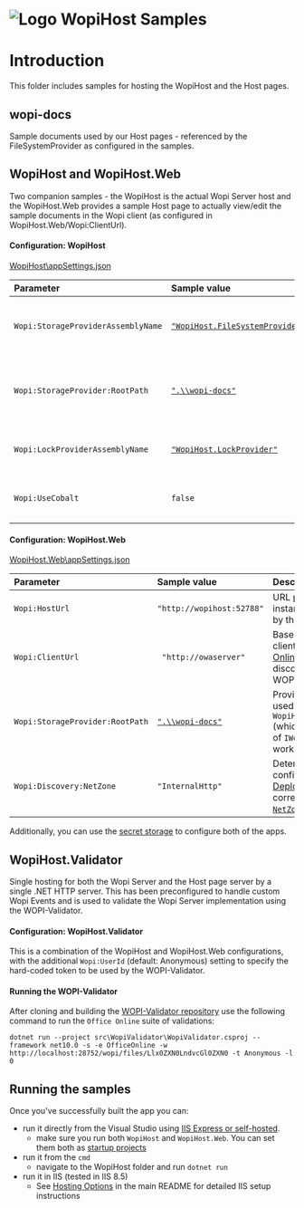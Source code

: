 # ![Logo](../img/logo48.png) WopiHost Samples

Introduction
==========
This folder includes samples for hosting the WopiHost and the Host pages.
 
wopi-docs
---

Sample documents used by our Host pages - referenced by the FileSystemProvider as configured in the samples.

WopiHost and WopiHost.Web
---

Two companion samples - the WopiHost is the actual Wopi Server host and the WopiHost.Web provides a sample Host page to actually view/edit the sample documents in the Wopi client (as configured in WopiHost.Web/Wopi:ClientUrl).

#### Configuration: WopiHost

[WopiHost\appSettings.json](https://github.com/petrsvihlik/WopiHost/blob/master/sample/WopiHost/appsettings.json)

| Parameter | Sample value | Description |
| :--- | :--- | :--- |
|`Wopi:StorageProviderAssemblyName`| [`"WopiHost.FileSystemProvider"`](https://github.com/petrsvihlik/WopiHost/tree/master/WopiHost.FileSystemProvider) | Name of assembly containing implementation of the `IWopiStorageProvider` and `IWopiSecurityHandler` interfaces |
|`Wopi:StorageProvider:RootPath` | [`".\\wopi-docs"`](https://github.com/petrsvihlik/WopiHost/tree/master/sample/wopi-docs) | Provider-specific setting used by `WopiHost.FileSystemProvider` (which is an implementation of `IWopiStorageProvider` working with System.IO) |
|`Wopi:LockProviderAssemblyName`| [`"WopiHost.LockProvider"`](https://github.com/petrsvihlik/WopiHost/tree/master/WopiHost.MemoryLockProvider) | Name of assembly containing implementation of the `IWopiLockProvider` interface |
|`Wopi:UseCobalt`| `false`| Whether or not to use [MS-FSSHTTP](https://learn.microsoft.com/openspecs/sharepoint_protocols/ms-fsshttp/) for file synchronization. More details at [Cobalt](#cobalt)|

#### Configuration: WopiHost.Web
[WopiHost.Web\appSettings.json](https://github.com/petrsvihlik/WopiHost/blob/master/sample/WopiHost.Web/appsettings.json)

| Parameter | Sample value | Description |
| :--- | :--- | :--- |
| `Wopi:HostUrl` | `"http://wopihost:52788"` | URL pointing to a WopiHost instance (above). It's used by the URL generator. |
| `Wopi:ClientUrl` | ` "http://owaserver"` | Base URL of your WOPI client - typically, [Office Online Server](#compatible-wopi-clients) - used by the discovery module to load WOPI client URL templates |
| `Wopi:StorageProvider:RootPath` | [`".\\wopi-docs"`](https://github.com/petrsvihlik/WopiHost/tree/master/sample/wopi-docs) | Provider-specific setting used by `WopiHost.FileSystemProvider` (which is an implementation of `IWopiStorageProvider` working with System.IO) |
| `Wopi:Discovery:NetZone` | `"InternalHttp"` | Determines the target zone configuration of your [OOS Deployment](https://learn.microsoft.com/officeonlineserver/deploy-office-online-server). Values correspond with the [`NetZoneEnum`](https://github.com/petrsvihlik/WopiHost/blob/master/WopiHost.Discovery/NetZoneEnum.cs). |


Additionally, you can use the [secret storage](https://learn.microsoft.com/aspnet/core/security/app-secrets?view=aspnetcore-2.2&tabs=windows) to configure both of the apps.

WopiHost.Validator
---

Single hosting for both the Wopi Server and the Host page server by a single .NET HTTP server.
This has been preconfigured to handle custom Wopi Events and is used to validate the Wopi Server implementation using the WOPI-Validator.

#### Configuration: WopiHost.Validator

This is a combination of the WopiHost and WopiHost.Web configurations, with the additional `Wopi:UserId` (default: Anonymous) setting to specify the hard-coded token to be used by the WOPI-Validator.

#### Running the WOPI-Validator

After cloning and building the [WOPI-Validator repository](https://github.com/Microsoft/wopi-validator-core) use the following command to run the `Office Online` suite of validations:

```
dotnet run --project src\WopiValidator\WopiValidator.csproj --framework net10.0 -s -e OfficeOnline -w http://localhost:28752/wopi/files/Llx0ZXN0LndvcGl0ZXN0 -t Anonymous -l 0
```


Running the samples
---
Once you've successfully built the app you can:

- run it directly from the Visual Studio using [IIS Express or self-hosted](/img/debug.png?raw=true).
  - make sure you run both `WopiHost` and `WopiHost.Web`. You can set them both as [startup projects](/img/multiple_projects.png?raw=true)
- run it from the `cmd`
  - navigate to the WopiHost folder and run `dotnet run`
- run it in IIS (tested in IIS 8.5)
  - See [Hosting Options](https://github.com/petrsvihlik/WopiHost/blob/master/README.md#hosting-options) in the main README for detailed IIS setup instructions
